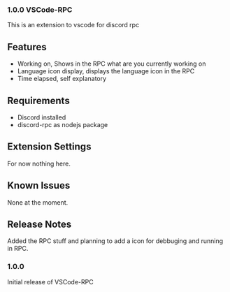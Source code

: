 ### 1.0.0 VSCode-RPC
This is an extension to vscode for discord rpc

## Features
- Working on, Shows in the RPC what are you currently working on
- Language icon display, displays the language icon in the RPC
- Time elapsed, self explanatory

## Requirements
- Discord installed
- discord-rpc as nodejs package

## Extension Settings
For now nothing here.

## Known Issues
None at the moment.

## Release Notes
Added the RPC stuff and planning to add a icon for debbuging and running in RPC. 

### 1.0.0
Initial release of VSCode-RPC
